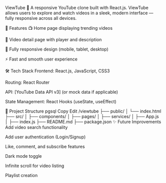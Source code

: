 ViewTube 🎥
A responsive YouTube clone built with React.js.
ViewTube allows users to explore and watch videos in a sleek, modern interface — fully responsive across all devices.

🚀 Features
📺 Home page displaying trending videos

🎥 Video detail page with player and description

📱 Fully responsive design (mobile, tablet, desktop)

⚡ Fast and smooth user experience

🛠️ Tech Stack
Frontend: React.js, JavaScript, CSS3

Routing: React Router

API: [YouTube Data API v3] (or mock data if applicable)

State Management: React Hooks (useState, useEffect)

📂 Project Structure
pgsql
Copy
Edit
/viewtube
├── public/
│   └── index.html
├── src/
│   ├── components/
│   ├── pages/
│   ├── services/
│   ├── App.js
│   ├── index.js
├── README.md
├── package.json
✨ Future Improvements
Add video search functionality

Add user authentication (Login/Signup)

Like, comment, and subscribe features

Dark mode toggle

Infinite scroll for video listing

Playlist creation
